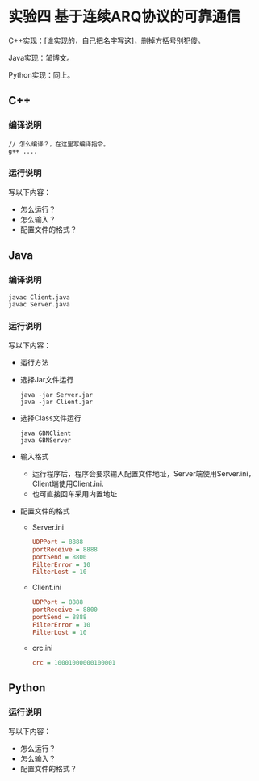 # 实验四 基于连续ARQ协议的可靠通信

C++实现：[谁实现的，自己把名字写这]，删掉方括号别犯傻。

Java实现：邹博文。

Python实现：同上。

## C++

### 编译说明

```shell
// 怎么编译？，在这里写编译指令。
g++ ....
```

### 运行说明

写以下内容：

- 怎么运行？
- 怎么输入？
- 配置文件的格式？

## Java

### 编译说明

```shell
javac Client.java
javac Server.java
```

### 运行说明

写以下内容：

-  运行方法

  - 选择Jar文件运行

    ```
    java -jar Server.jar
    java -jar Client.jar
    ```

  - 选择Class文件运行

    ```
    java GBNClient
    java GBNServer
    ```

    

- 输入格式

  - 运行程序后，程序会要求输入配置文件地址，Server端使用Server.ini，Client端使用Client.ini.
  - 也可直接回车采用内置地址

- 配置文件的格式

  - Server.ini

    ```ini
    UDPPort = 8888
    portReceive = 8888
    portSend = 8800
    FilterError = 10
    FilterLost = 10
    ```

    

  - Client.ini

    ```ini
    UDPPort = 8888
    portReceive = 8800
    portSend = 8888
    FilterError = 10
    FilterLost = 10
    ```

    

  - crc.ini

    ```ini
    crc = 10001000000100001
    ```

    



## Python

### 运行说明

写以下内容：

- 怎么运行？
- 怎么输入？
- 配置文件的格式？